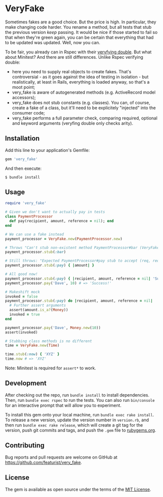 # VeryFake

Sometimes fakes are a good choice. But the price is high. In particular, they make changing code harder. You rename a method, but all tests that stub the previous version _keep_ passing. It would be nice if those started to fail so that when they're green again, you can be certain that everything that had to be updated was updated. Well, now you can.

To be fair, you already can in Rspec with their [veryfying double](https://relishapp.com/rspec/rspec-mocks/v/3-9/docs/verifying-doubles). But what about Minitest? And there are still differences. Unlike Rspec verifying double:

- here you need to supply real objects to create fakes. That's controversial - as it goes against the idea of testing in isolation - but realistically, at least in Rails, everything is loaded anyway, so that's a moot point;
- very_fake is aware of autogenerated methods (e.g. ActiveRecord model accessors);
- very_fake does not stub constants (e.g. classes). You can, of course, create a fake of a class, but it'll need to be explicitely "injected" into the consumer code;
- very_fake performs a full parameter check, comparing required, optional and keyword arguments (veryfing double only checks arity).

## Installation

Add this line to your application's Gemfile:

```ruby
gem 'very_fake'
```

And then execute:

    $ bundle install

## Usage

```ruby
require 'very_fake'

# Given we don't want to actually pay in tests
class PaymentProcessor
  def pay(recipient, amount, reference = nil); end
end

# We can use a fake instead
payment_processor = VeryFake.new(PaymentProcessor.new)

# Throws "Can't stub non-existent method PaymentProcessor#bar (VeryFake::Error)"
payment_processor.stub(:bar)

# Still throws: "Expected PaymentProcessor#pay stub to accept (req, req, opt=), but was (req) (VeryFake::Error)"
payment_processor.stub(:pay) { |amount| }

# All good now!
payment_processor.stub(:pay) { |recipient, amount, reference = nil| 'Success!' }
payment_processor.pay('Dave', 10) # => 'Success!'

# Makeshift mock
invoked = false
payment_processor.stub(:pay) do |recipient, amount, reference = nil|
  # Further assert arguments
  assert(amount.is_a?(Money))
  invoked = true
end

payment_processor.pay('Dave', Money.new(10))
assert(invoked)

# Stubbing class methods is no different
time = VeryFake.new(Time)

time.stub(:now) { 'XYZ' }
time.now # => 'XYZ'
```

Note: Minitest is required for `assert*` to work.

## Development

After checking out the repo, run `bundle install` to install dependencies. Then, run `bundle exec rspec` to run the tests. You can also run `bin/console` for an interactive prompt that will allow you to experiment.

To install this gem onto your local machine, run `bundle exec rake install`. To release a new version, update the version number in `version.rb`, and then run `bundle exec rake release`, which will create a git tag for the version, push git commits and tags, and push the `.gem` file to [rubygems.org](https://rubygems.org).

## Contributing

Bug reports and pull requests are welcome on GitHub at https://github.com/featurist/very_fake.

## License

The gem is available as open source under the terms of the [MIT License](https://opensource.org/licenses/MIT).

